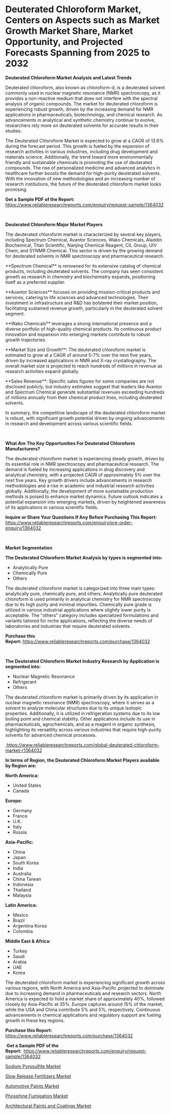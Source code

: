 <p><h1>Deuterated Chloroform Market, Centers on Aspects such as Market Growth Market Share, Market Opportunity, and Projected Forecasts Spanning from 2025 to 2032</h1></p><p><strong>Deuterated Chloroform Market Analysis and Latest Trends</strong></p>
<p><p>Deuterated chloroform, also known as chloroform-d, is a deuterated solvent commonly used in nuclear magnetic resonance (NMR) spectroscopy, as it provides a non-reactive medium that does not interfere with the spectral analysis of organic compounds. The market for deuterated chloroform is experiencing robust growth, driven by the increasing demand for NMR applications in pharmaceuticals, biotechnology, and chemical research. As advancements in analytical and synthetic chemistry continue to evolve, researchers rely more on deuterated solvents for accurate results in their studies.</p><p>The Deuterated Chloroform Market is expected to grow at a CAGR of 13.6% during the forecast period. This growth is fueled by the expansion of research activities in various industries, including drug development and materials science. Additionally, the trend toward more environmentally friendly and sustainable chemicals is promoting the use of deuterated compounds. The rise of personalized medicine and advanced analytics in healthcare further boosts the demand for high-purity deuterated solvents. With the innovation of new methodologies and an increasing number of research institutions, the future of the deuterated chloroform market looks promising.</p></p>
<p><strong>Get a Sample PDF of the Report:&nbsp;</strong> <a href="https://www.reliableresearchreports.com/enquiry/request-sample/1364032?utm_campaign=16&utm_medium=2&utm_source=Github&utm_content=ia&utm_term=01042025&utm_id=deuterated-chloroform">https://www.reliableresearchreports.com/enquiry/request-sample/1364032</a></p>
<p>&nbsp;</p>
<p><strong>Deuterated Chloroform Major Market Players</strong></p>
<p><p>The deuterated chloroform market is characterized by several key players, including Spectrum Chemical, Avantor Sciences, Wako Chemicals, Aladdin Biochemical, Titan Scientific, Nanjing Chemical Reagent, CIL Group, UIV Chem, and SYNMR Chemical. This sector is driven by the growing demand for deuterated solvents in NMR spectroscopy and pharmaceutical research.</p><p>**Spectrum Chemical** is renowned for its extensive catalog of chemical products, including deuterated solvents. The company has seen consistent growth as research in chemistry and biochemistry expands, positioning itself as a preferred supplier. </p><p>**Avantor Sciences** focuses on providing mission-critical products and services, catering to life sciences and advanced technologies. Their investment in infrastructure and R&D has bolstered their market position, facilitating sustained revenue growth, particularly in the deuterated solvent segment.</p><p>**Wako Chemicals** leverages a strong international presence and a diverse portfolio of high-quality chemical products. Its continuous product innovation and expansion into emerging markets contribute to robust growth trajectories.</p><p>**Market Size and Growth**: The deuterated chloroform market is estimated to grow at a CAGR of around 5-7% over the next five years, driven by increased applications in NMR and X-ray crystallography. The overall market size is projected to reach hundreds of millions in revenue as research activities expand globally.</p><p>**Sales Revenue**: Specific sales figures for some companies are not disclosed publicly, but industry estimates suggest that leaders like Avantor and Spectrum Chemical generate substantial revenues exceeding hundreds of millions annually from their chemical product lines, including deuterated solvents. </p><p>In summary, the competitive landscape of the deuterated chloroform market is robust, with significant growth potential driven by ongoing advancements in research and development across various scientific fields.</p></p>
<p>&nbsp;</p>
<p><strong>What Are The Key Opportunities For Deuterated Chloroform Manufacturers?</strong></p>
<p><p>The deuterated chloroform market is experiencing steady growth, driven by its essential role in NMR spectroscopy and pharmaceutical research. The demand is fueled by increasing applications in drug discovery and analytical chemistry, with a projected CAGR of approximately 5% over the next five years. Key growth drivers include advancements in research methodologies and a rise in academic and industrial research activities globally. Additionally, the development of more sustainable production methods is poised to enhance market dynamics. Future outlook indicates a potential expansion into emerging markets, driven by heightened awareness of its applications in various scientific fields.</p></p>
<p><strong>Inquire or Share Your Questions If Any Before Purchasing This Report:</strong> <a href="https://www.reliableresearchreports.com/enquiry/pre-order-enquiry/1364032?utm_campaign=16&utm_medium=2&utm_source=Github&utm_content=ia&utm_term=01042025&utm_id=deuterated-chloroform">https://www.reliableresearchreports.com/enquiry/pre-order-enquiry/1364032</a></p>
<p>&nbsp;</p>
<p><strong>Market Segmentation</strong></p>
<p><strong>The Deuterated Chloroform Market Analysis by types is segmented into:</strong></p>
<p><ul><li>Analytically Pure</li><li>Chemically Pure</li><li>Others</li></ul></p>
<p><p>The deuterated chloroform market is categorized into three main types: analytically pure, chemically pure, and others. Analytically pure deuterated chloroform is used primarily in analytical chemistry for NMR spectroscopy due to its high purity and minimal impurities. Chemically pure grade is utilized in various industrial applications where slightly lower purity is acceptable. The "others" category includes specialized formulations and variants tailored for niche applications, reflecting the diverse needs of laboratories and industries that require deuterated solvents.</p></p>
<p><strong>Purchase this Report:&nbsp;</strong><a href="https://www.reliableresearchreports.com/purchase/1364032?utm_campaign=16&utm_medium=2&utm_source=Github&utm_content=ia&utm_term=01042025&utm_id=deuterated-chloroform">https://www.reliableresearchreports.com/purchase/1364032</a></p>
<p>&nbsp;</p>
<p><strong>The Deuterated Chloroform Market Industry Research by Application is segmented into:</strong></p>
<p><ul><li>Nuclear Magnetic Resonance</li><li>Refrigerant</li><li>Others</li></ul></p>
<p><p>The deuterated chloroform market is primarily driven by its application in nuclear magnetic resonance (NMR) spectroscopy, where it serves as a solvent to analyze molecular structures due to its unique isotopic properties. Additionally, it is utilized in refrigeration systems due to its low boiling point and chemical stability. Other applications include its use in pharmaceuticals, agrochemicals, and as a reagent in organic synthesis, highlighting its versatility across various industries that require high-purity solvents for advanced chemical processes.</p></p>
<p><a href="https://www.reliableresearchreports.com/global-deuterated-chloroform-market-r1364032?utm_campaign=16&utm_medium=2&utm_source=Github&utm_content=ia&utm_term=01042025&utm_id=deuterated-chloroform">&nbsp;https://www.reliableresearchreports.com/global-deuterated-chloroform-market-r1364032</a></p>
<p><strong>In terms of Region, the Deuterated Chloroform Market Players available by Region are:</strong></p>
<p>
    <p> <strong> North America: </strong>
        <ul>
            <li>United States</li>
            <li>Canada</li>
        </ul>
        </p> 
    <p> <strong> Europe: </strong>
        <ul>
            <li>Germany</li>
            <li>France</li>
            <li>U.K.</li>
            <li>Italy</li>
            <li>Russia</li>
        </ul>
        </p> 
    <p> <strong> Asia-Pacific: </strong>
        <ul>
            <li>China</li>
            <li>Japan</li>
            <li>South Korea</li>
            <li>India</li>
            <li>Australia</li>
            <li>China Taiwan</li>
            <li>Indonesia</li>
            <li>Thailand</li>
            <li>Malaysia</li>
        </ul>
        </p> 
    <p> <strong> Latin America: </strong>
        <ul>
            <li>Mexico</li>
            <li>Brazil</li>
            <li>Argentina Korea</li>
            <li>Colombia</li>
        </ul>
        </p> 
    <p> <strong> Middle East & Africa: </strong>
        <ul>
            <li>Turkey</li>
            <li>Saudi</li>
            <li>Arabia</li>
            <li>UAE</li>
            <li>Korea</li>
        </ul>
    </p>
    </p>
<p><p>The deuterated chloroform market is experiencing significant growth across various regions, with North America and Asia-Pacific projected to dominate due to increasing demand in pharmaceuticals and research sectors. North America is expected to hold a market share of approximately 40%, followed closely by Asia-Pacific at 35%. Europe captures around 15% of the market, while the USA and China contribute 5% and 5%, respectively. Continuous advancements in chemical applications and regulatory support are fueling growth in these key regions.</p></p>
<p><strong>Purchase this Report: </strong><a href="https://www.reliableresearchreports.com/purchase/1364032?utm_campaign=16&utm_medium=2&utm_source=Github&utm_content=ia&utm_term=01042025&utm_id=deuterated-chloroform">https://www.reliableresearchreports.com/purchase/1364032</a></p>
<p>&nbsp;<strong>Get a Sample PDF of the Report:&nbsp;&nbsp;</strong><a href="https://www.reliableresearchreports.com/enquiry/request-sample/1364032?utm_campaign=16&utm_medium=2&utm_source=Github&utm_content=ia&utm_term=01042025&utm_id=deuterated-chloroform">https://www.reliableresearchreports.com/enquiry/request-sample/1364032</a></p>
<p><strong></strong></p>
<p><p><a href="https://github.com/mehakmiamid1/Market-Research-Report-List-1/blob/main/sodium-pyrosulfite-market.md?utm_campaign=16&utm_medium=2&utm_source=Github&utm_content=ia&utm_term=01042025&utm_id=deuterated-chloroform">Sodium Pyrosulfite Market</a></p><p><a href="https://github.com/osamhcombre/Market-Research-Report-List-1/blob/main/slow-release-fertilizers-market.md?utm_campaign=16&utm_medium=2&utm_source=Github&utm_content=ia&utm_term=01042025&utm_id=deuterated-chloroform">Slow Release Fertilizers Market</a></p><p><a href="https://github.com/guleealhani/Market-Research-Report-List-1/blob/main/automotive-paints-market.md?utm_campaign=16&utm_medium=2&utm_source=Github&utm_content=ia&utm_term=01042025&utm_id=deuterated-chloroform">Automotive Paints Market</a></p><p><a href="https://github.com/cachaskluwe/Market-Research-Report-List-1/blob/main/phosphine-fumigation-market.md?utm_campaign=16&utm_medium=2&utm_source=Github&utm_content=ia&utm_term=01042025&utm_id=deuterated-chloroform">Phosphine Fumigation Market</a></p><p><a href="https://github.com/cobinaydin13/Market-Research-Report-List-1/blob/main/architectural-paints-and-coatings-market.md?utm_campaign=16&utm_medium=2&utm_source=Github&utm_content=ia&utm_term=01042025&utm_id=deuterated-chloroform">Architectural Paints and Coatings Market</a></p></p>